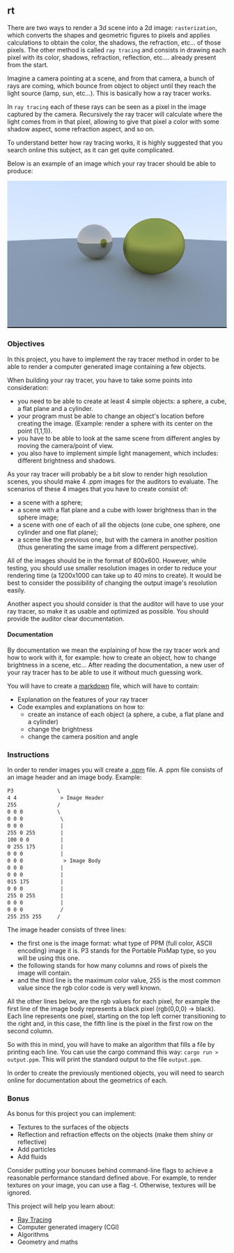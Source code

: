 ## rt

There are two ways to render a 3d scene into a 2d image: `rasterization`, which converts the shapes and geometric figures to pixels and applies calculations to obtain the color, the shadows, the refraction, etc... of those pixels. The other method is called `ray tracing` and consists in drawing each pixel with its color, shadows, refraction, reflection, etc.... already present from the start.

Imagine a camera pointing at a scene, and from that camera, a bunch of rays are coming, which bounce from object to object until they reach the light source (lamp, sun, etc...). This is basically how a ray tracer works.

In `ray tracing` each of these rays can be seen as a pixel in the image captured by the camera. Recursively the ray tracer will calculate where the light comes from in that pixel, allowing to give that pixel a color with some shadow aspect, some refraction aspect, and so on.

To understand better how ray tracing works, it is highly suggested that you search online this subject, as it can get quite complicated.

Below is an example of an image which your ray tracer should be able to produce:

![image.png](raytrace.png)

### Objectives

In this project, you have to implement the ray tracer method in order to be able to render a computer generated image containing a few objects.

When building your ray tracer, you have to take some points into consideration:

- you need to be able to create at least 4 simple objects: a sphere, a cube, a flat plane and a cylinder.
- your program must be able to change an object's location before creating the image. (Example: render a sphere with its center on the point (1,1,1)).
- you have to be able to look at the same scene from different angles by moving the camera/point of view.
- you also have to implement simple light management, which includes: different brightness and shadows.

As your ray tracer will probably be a bit slow to render high resolution scenes, you should make 4 .ppm images for the auditors to evaluate. The scenarios of these 4 images that you have to create consist of:

- a scene with a sphere;
- a scene with a flat plane and a cube with lower brightness than in the sphere image;
- a scene with one of each of all the objects (one cube, one sphere, one cylinder and one flat plane);
- a scene like the previous one, but with the camera in another position (thus generating the same image from a different perspective).

All of the images should be in the format of 800x600. However, while testing, you should use smaller resolution images in order to reduce your rendering time (a 1200x1000 can take up to 40 mins to create). It would be best to consider the possibility of changing the output image's resolution easily.

Another aspect you should consider is that the auditor will have to use your ray tracer, so make it as usable and optimized as possible. You should provide the auditor clear documentation.

#### Documentation

By documentation we mean the explaining of how the ray tracer work and how to work with it, for example: how to create an object, how to change brightness in a scene, etc... After reading the documentation, a new user of your ray tracer has to be able to use it without much guessing work.

You will have to create a [markdown](https://www.markdownguide.org/getting-started/) file, which will have to contain:

- Explanation on the features of your ray tracer
- Code examples and explanations on how to:
  - create an instance of each object (a sphere, a cube, a flat plane and a cylinder)
  - change the brightness
  - change the camera position and angle

### Instructions

In order to render images you will create a [.ppm](https://www.cs.swarthmore.edu/~soni/cs35/f13/Labs/extras/01/ppm_info.html) file. A .ppm file consists of an image header and an image body. Example:

```
P3              \
4 4              > Image Header
255             /
0 0 0           \
0 0 0            \
0 0 0            |
255 0 255        |
100 0 0          |
0 255 175        |
0 0 0            |
0 0 0             > Image Body
0 0 0            |
0 0 0            |
015 175          |
0 0 0            |
255 0 255        |
0 0 0            |
0 0 0            /
255 255 255     /
```

The image header consists of three lines:

- the first one is the image format: what type of PPM (full color, ASCII encoding) image it is. P3 stands for the Portable PixMap type, so you will be using this one.
- the following stands for how many columns and rows of pixels the image will contain.
- and the third line is the maximum color value, 255 is the most common value since the rgb color code is very well known.

All the other lines below, are the rgb values for each pixel, for example the first line of the image body represents a black pixel (rgb(0,0,0) -> black). Each line represents one pixel, starting on the top left corner transitioning to the right and, in this case, the fifth line is the pixel in the first row on the second column.

So with this in mind, you will have to make an algorithm that fills a file by printing each line. You can use the cargo command this way: `cargo run > output.ppm`. This will print the standard output to the file `output.ppm`.

In order to create the previously mentioned objects, you will need to search online for documentation about the geometrics of each.

### Bonus

As bonus for this project you can implement:

- Textures to the surfaces of the objects
- Reflection and refraction effects on the objects (make them shiny or reflective)
- Add particles
- Add fluids

Consider putting your bonuses behind command-line flags to achieve a reasonable performance standard defined above. For example, to render textures on your image, you can use a flag -t. Otherwise, textures will be ignored.

This project will help you learn about:

- [Ray Tracing](<https://en.wikipedia.org/wiki/Ray_tracing_(graphics)>)
- Computer generated imagery (CGI)
- Algorithms
- Geometry and maths
